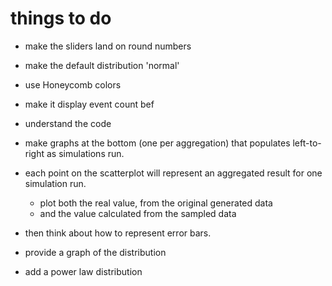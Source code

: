 # things to do

- make the sliders land on round numbers
- make the default distribution 'normal'
- use Honeycomb colors
- make it display event count bef

- understand the code

- make graphs at the bottom (one per aggregation) that populates left-to-right as simulations run.
- each point on the scatterplot will represent an aggregated result for one simulation run.
  - plot both the real value, from the original generated data
  - and the value calculated from the sampled data
- then think about how to represent error bars.

- provide a graph of the distribution
- add a power law distribution